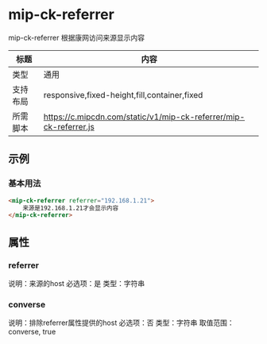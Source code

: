 # mip-ck-referrer

mip-ck-referrer 根据康网访问来源显示内容

标题|内容
----|----
类型|通用
支持布局|responsive,fixed-height,fill,container,fixed
所需脚本|https://c.mipcdn.com/static/v1/mip-ck-referrer/mip-ck-referrer.js

## 示例

### 基本用法
```html
<mip-ck-referrer referrer="192.168.1.21">
	来源是192.168.1.21才会显示内容
</mip-ck-referrer>
```

## 属性

### referrer

说明：来源的host
必选项：是
类型：字符串

### converse 

说明：排除referrer属性提供的host
必选项：否
类型：字符串
取值范围：converse, true

